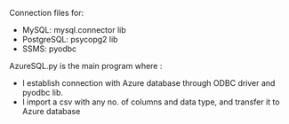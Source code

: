 Connection files for:     
- MySQL: mysql.connector lib        
- PostgreSQL: psycopg2 lib        
- SSMS: pyodbc

AzureSQL.py is the main program where :        
- I establish connection with Azure database through ODBC driver and pyodbc lib.        
- I import a csv with any no. of columns and data type, and transfer it to Azure database
